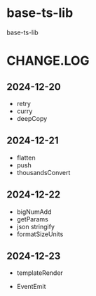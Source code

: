 # base-ts-lib

base-ts-lib

# CHANGE.LOG

## 2024-12-20

-   retry
-   curry
-   deepCopy

## 2024-12-21

-   flatten
-   push
-   thousandsConvert

## 2024-12-22

-   bigNumAdd
-   getParams
-   json stringify
-   formatSizeUnits

## 2024-12-23

- templateRender

- EventEmit

  

